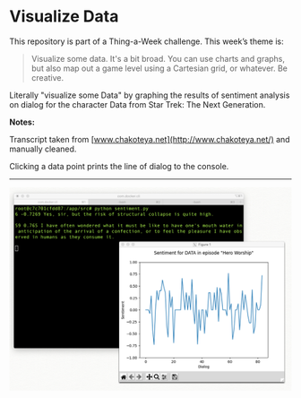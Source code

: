 # Visualize Data

This repository is part of a Thing-a-Week challenge. This week’s theme is:

>  Visualize some data. It's a bit broad. You can use charts and graphs, but
also map out a game level using a Cartesian grid, or whatever. Be creative.

Literally "visualize some Data" by graphing the results of sentiment analysis
on dialog for the character Data from Star Trek: The Next Generation.

**Notes:**

Transcript taken from [www.chakoteya.net](http://www.chakoteya.net/) and manually
cleaned.

Clicking a data point prints the line of dialog to the console.

---

<img src="screenshot.png" alt="screenshot" width="800">
